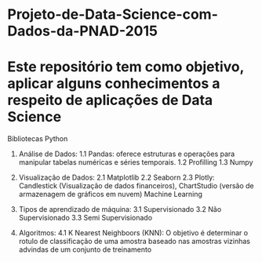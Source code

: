 # Projeto-de-Data-Science-com-Dados-da-PNAD-2015
# Este repositório tem como objetivo, aplicar alguns conhecimentos a respeito de aplicações de Data Science

Bibliotecas Python
1.	Análise de Dados:
1.1	Pandas: oferece estruturas e operações para manipular tabelas numéricas e séries temporais.
1.2	Profilling
1.3	Numpy

2.	Visualização de Dados:
2.1	Matplotlib
2.2	Seaborn
2.3	Plotly: Candlestick (Visualização de dados financeiros), ChartStudio (versão de armazenagem de gráficos em nuvem)
Machine Learning
3.	Tipos de aprendizado de máquina:
3.1	Supervisionado
3.2	Não Supervisionado
3.3	Semi Supervisionado

4.	Algoritmos:
4.1	K Nearest Neighboors (KNN): O objetivo é determinar o rotulo de classificação de uma amostra baseado nas amostras vizinhas advindas de um conjunto de treinamento

